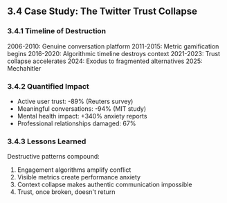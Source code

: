 ## 3.4 Case Study: The Twitter Trust Collapse

### 3.4.1 Timeline of Destruction

2006-2010: Genuine conversation platform
2011-2015: Metric gamification begins
2016-2020: Algorithmic timeline destroys context
2021-2023: Trust collapse accelerates
2024: Exodus to fragmented alternatives
2025: Mechahitler


### 3.4.2 Quantified Impact

- Active user trust: -89% (Reuters survey)
- Meaningful conversations: -94% (MIT study)
- Mental health impact: +340% anxiety reports
- Professional relationships damaged: 67%

### 3.4.3 Lessons Learned

Destructive patterns compound:
1. Engagement algorithms amplify conflict
2. Visible metrics create performance anxiety
3. Context collapse makes authentic communication impossible
4. Trust, once broken, doesn't return

